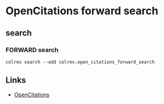 # OpenCitations forward search

## search

### FORWARD search

```
colrev search --add colrev.open_citations_forward_search
```

## Links

- [OpenCitations](https://opencitations.net/)
